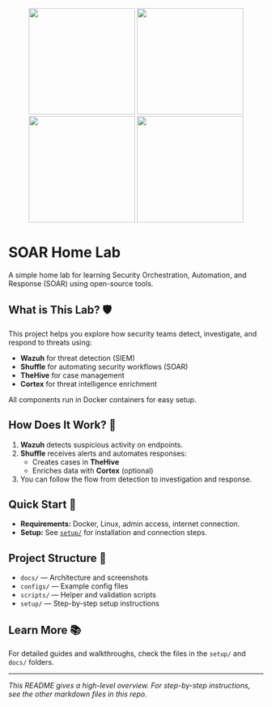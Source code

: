 <p align="center">
  <img src="https://github.com/user-attachments/assets/fc2e7ff3-25ab-4574-94b5-a5bb0ffd994e" width="210"/>
  <img src="https://github.com/user-attachments/assets/80479fda-fe42-438d-bec4-6e064e21cb65" width="210"/>
  <img src="https://github.com/user-attachments/assets/be0dbf87-7f35-48dd-9f1b-5656a1cc2610" width="210"/>
  <img src="https://github.com/user-attachments/assets/866f85d6-cd30-4283-9f58-f34aee315ede" width="210"/>
</p>

# SOAR Home Lab

A simple home lab for learning Security Orchestration, Automation, and Response (SOAR) using open-source tools.

## What is This Lab? 🛡️

This project helps you explore how security teams detect, investigate, and respond to threats using:

- **Wazuh** for threat detection (SIEM)
- **Shuffle** for automating security workflows (SOAR)
- **TheHive** for case management
- **Cortex** for threat intelligence enrichment

All components run in Docker containers for easy setup.

## How Does It Work? 🔗

1. **Wazuh** detects suspicious activity on endpoints.
2. **Shuffle** receives alerts and automates responses:
    - Creates cases in **TheHive**
    - Enriches data with **Cortex** (optional)
3. You can follow the flow from detection to investigation and response.

## Quick Start 🚀

- **Requirements:** Docker, Linux, admin access, internet connection.
- **Setup:** See [`setup/`](setup/) for installation and connection steps.

## Project Structure 📁

- `docs/` — Architecture and screenshots
- `configs/` — Example config files
- `scripts/` — Helper and validation scripts
- `setup/` — Step-by-step setup instructions

## Learn More 📚

For detailed guides and walkthroughs, check the files in the `setup/` and `docs/` folders.

---

*This README gives a high-level overview. For step-by-step instructions, see the other markdown files in this repo.*